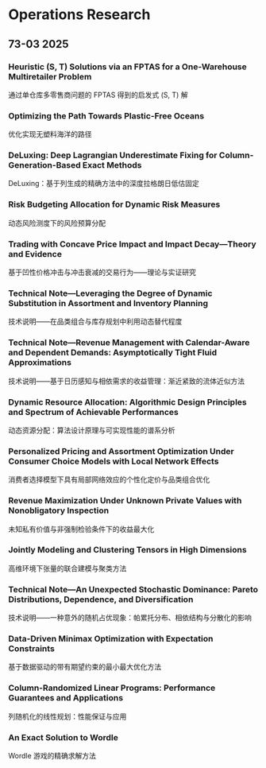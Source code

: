 # Operations Research

## 73-03 2025

### Heuristic (S, T) Solutions via an FPTAS for a One-Warehouse Multiretailer Problem

通过单仓库多零售商问题的 FPTAS 得到的启发式 (S, T) 解

### Optimizing the Path Towards Plastic-Free Oceans

优化实现无塑料海洋的路径

### DeLuxing: Deep Lagrangian Underestimate Fixing for Column-Generation-Based Exact Methods

DeLuxing：基于列生成的精确方法中的深度拉格朗日低估固定

### Risk Budgeting Allocation for Dynamic Risk Measures

动态风险测度下的风险预算分配

### Trading with Concave Price Impact and Impact Decay—Theory and Evidence

基于凹性价格冲击与冲击衰减的交易行为——理论与实证研究

### Technical Note—Leveraging the Degree of Dynamic Substitution in Assortment and Inventory Planning

技术说明——在品类组合与库存规划中利用动态替代程度

### Technical Note—Revenue Management with Calendar-Aware and Dependent Demands: Asymptotically Tight Fluid Approximations

技术说明——基于日历感知与相依需求的收益管理：渐近紧致的流体近似方法

### Dynamic Resource Allocation: Algorithmic Design Principles and Spectrum of Achievable Performances

动态资源分配：算法设计原理与可实现性能的谱系分析

### Personalized Pricing and Assortment Optimization Under Consumer Choice Models with Local Network Effects

消费者选择模型下具有局部网络效应的个性化定价与品类组合优化

### Revenue Maximization Under Unknown Private Values with Nonobligatory Inspection

未知私有价值与非强制检验条件下的收益最大化

### Jointly Modeling and Clustering Tensors in High Dimensions

高维环境下张量的联合建模与聚类方法

### Technical Note—An Unexpected Stochastic Dominance: Pareto Distributions, Dependence, and Diversification

技术说明——一种意外的随机占优现象：帕累托分布、相依结构与分散化的影响

### Data-Driven Minimax Optimization with Expectation Constraints

基于数据驱动的带有期望约束的最小最大优化方法

### Column-Randomized Linear Programs: Performance Guarantees and Applications

列随机化的线性规划：性能保证与应用

### An Exact Solution to Wordle

Wordle 游戏的精确求解方法

